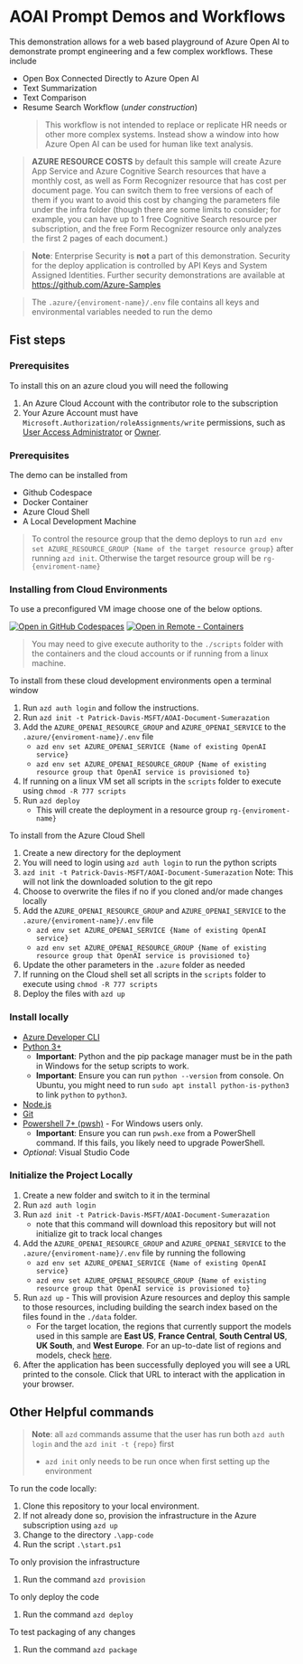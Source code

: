 # AOAI Prompt Demos and Workflows

This demonstration allows for a web based playground of Azure Open AI to demonstrate prompt engineering and a few complex workflows. These include

- Open Box Connected Directly to Azure Open AI
- Text Summarization
- Text Comparison 
- Resume Search Workflow (*under construction*)
    > This workflow is not intended to replace or replicate HR needs or other more complex systems. Instead show a window into how Azure Open AI can be used for human like text analysis. 

> **AZURE RESOURCE COSTS** by default this sample will create Azure App Service and Azure Cognitive Search resources that have a monthly cost, as well as Form Recognizer resource that has cost per document page. You can switch them to free versions of each of them if you want to avoid this cost by changing the parameters file under the infra folder (though there are some limits to consider; for example, you can have up to 1 free Cognitive Search resource per subscription, and the free Form Recognizer resource only analyzes the first 2 pages of each document.)

> **Note**: Enterprise Security is <b>not</b> a part of this demonstration. Security for the deploy application is controlled by API Keys and System Assigned Identities. Further security demonstrations are available at https://github.com/Azure-Samples 

> The `.azure/{enviroment-name}/.env` file contains all keys and environmental variables needed to run the demo

## Fist steps
### Prerequisites  
To install this on an azure cloud you will need the following
1. An Azure Cloud Account with the contributor role to the subscription
1. Your Azure Account must have `Microsoft.Authorization/roleAssignments/write` permissions, such as [User Access Administrator](https://learn.microsoft.com/azure/role-based-access-control/built-in-roles#user-access-administrator) or [Owner](https://learn.microsoft.com/azure/role-based-access-control/built-in-roles#owner). 


### Prerequisites
The demo can be installed from
* Github Codespace
* Docker Container
* Azure Cloud Shell
* A Local Development Machine

> To control the resource group that the demo deploys to run `azd env set AZURE_RESOURCE_GROUP {Name of the target resource group}` after running `azd init`. Otherwise the target resource group will be `rg-{enviroment-name}`

### Installing from Cloud Environments

To use a preconfigured VM image choose one of the below options.

[![Open in GitHub Codespaces](https://img.shields.io/static/v1?style=for-the-badge&label=GitHub+Codespaces&message=Open&color=brightgreen&logo=github)](https://github.com/codespaces/new?hide_repo_select=false&ref=main&repo=682644932&machine=standardLinux32gb&devcontainer_path=.devcontainer%2Fdevcontainer.json&location=WestUs2)
[![Open in Remote - Containers](https://img.shields.io/static/v1?style=for-the-badge&label=Remote%20-%20Containers&message=Open&color=blue&logo=visualstudiocode)](https://vscode.dev/redirect?url=vscode://ms-vscode-remote.remote-containers/cloneInVolume?url=https://github.com/Patrick-Davis-MSFT/AOAI-Document-Sumerazation)

> You may need to give execute authority to the `./scripts` folder with the containers and the cloud accounts or if running from a linux machine.

To install from these cloud development environments open a terminal window 
1. Run `azd auth login` and follow the instructions. 
1. Run `azd init -t Patrick-Davis-MSFT/AOAI-Document-Sumerazation`
1. Add the `AZURE_OPENAI_RESOURCE_GROUP` and `AZURE_OPENAI_SERVICE` to the `.azure/{enviroment-name}/.env` file 
    * `azd env set AZURE_OPENAI_SERVICE {Name of existing OpenAI service}`
    * `azd env set AZURE_OPENAI_RESOURCE_GROUP {Name of existing resource group that OpenAI service is provisioned to}`
1. If running on a linux VM set all scripts in the `scripts` folder to execute using `chmod -R 777 scripts`
1. Run `azd deploy`
    - This will create the deployment in a resource group `rg-{enviroment-name}`

To install from the Azure Cloud Shell
1. Create a new directory for the deployment
1. You will need to login using `azd auth login` to run the python scripts 
1. `azd init -t Patrick-Davis-MSFT/AOAI-Document-Sumerazation` Note: This will not link the downloaded solution to the git repo
1. Choose to overwrite the files if no if you cloned and/or made changes locally 
1. Add the `AZURE_OPENAI_RESOURCE_GROUP` and `AZURE_OPENAI_SERVICE` to the `.azure/{enviroment-name}/.env` file 
    * `azd env set AZURE_OPENAI_SERVICE {Name of existing OpenAI service}`
    * `azd env set AZURE_OPENAI_RESOURCE_GROUP {Name of existing resource group that OpenAI service is provisioned to}`
1. Update the other parameters in the `.azure` folder as needed
1. If running on the Cloud shell set all scripts in the `scripts` folder to execute using `chmod -R 777 scripts`
1. Deploy the files with `azd up`

### Install locally 
* [Azure Developer CLI](https://aka.ms/azure-dev/install)
* [Python 3+](https://www.python.org/downloads/)
  * **Important**: Python and the pip package manager must be in the path in Windows for the setup scripts to work.
  * **Important**: Ensure you can run `python --version` from console. On Ubuntu, you might need to run `sudo apt install python-is-python3` to link `python` to `python3`.
* [Node.js](https://nodejs.org/en/download/)
* [Git](https://git-scm.com/downloads)
* [Powershell 7+ (pwsh)](https://github.com/powershell/powershell) - For Windows users only.
  * **Important**: Ensure you can run `pwsh.exe` from a PowerShell command. If this fails, you likely need to upgrade PowerShell.
* *Optional*: Visual Studio Code

### Initialize the Project Locally 
1. Create a new folder and switch to it in the terminal
1. Run `azd auth login`
1. Run `azd init -t Patrick-Davis-MSFT/AOAI-Document-Sumerazation`
    * note that this command will download this repository but will not initialize git to track local changes
1. Add the `AZURE_OPENAI_RESOURCE_GROUP` and `AZURE_OPENAI_SERVICE` to the `.azure/{enviroment-name}/.env` file by running the following 
    * `azd env set AZURE_OPENAI_SERVICE {Name of existing OpenAI service}`
    * `azd env set AZURE_OPENAI_RESOURCE_GROUP {Name of existing resource group that OpenAI service is provisioned to}`
1. Run `azd up` - This will provision Azure resources and deploy this sample to those resources, including building the search index based on the files found in the `./data` folder.
    * For the target location, the regions that currently support the models used in this sample are **East US**, **France Central**, **South Central US**, **UK South**, and **West Europe**. For an up-to-date list of regions and models, check [here](https://learn.microsoft.com/azure/cognitive-services/openai/concepts/models#model-summary-table-and-region-availability).
1. After the application has been successfully deployed you will see a URL printed to the console.  Click that URL to interact with the application in your browser.  


## Other Helpful commands
> <b>Note</b>: all `azd` commands assume that the user has run both `azd auth login` and the `azd init -t {repo}` first
> - `azd init` only needs to be run once when first setting up the environment

To run the code locally:
1. Clone this repository to your local environment.
1. If not already done so, provision the infrastructure in the Azure subscription using `azd up`
1. Change to the directory `.\app-code`
1. Run the script `.\start.ps1`

To only provision the infrastructure 
1. Run the command `azd provision`

To only deploy the code
1. Run the command `azd deploy`

To test packaging of any changes
1. Run the command `azd package`


